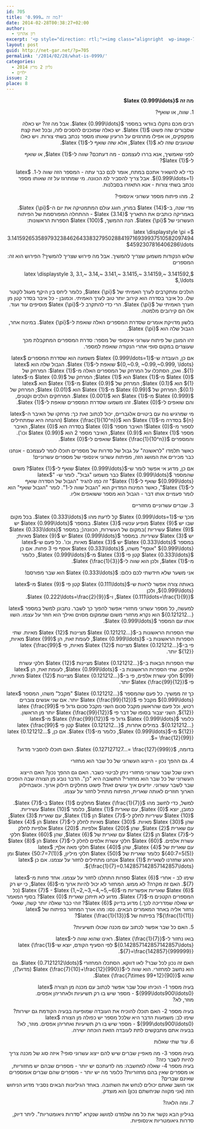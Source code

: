 ```yaml
---
id: 705
title: 'מה זה …0.999?'
date: 2014-02-28T00:38:27+02:00
author:
  - רון אהרוני
excerpt: '<p style="direction: rtl;"><img class="alignright  wp-image-765" alt="kid" src="{{site.baseurl}}/assets/img/2014/02/kid-150x150.jpg" width="87" height="87" />רבים מכם נתקלו בוודאי במספר 0.999.... אבל מה זה? יש כאלה שסבורים שזה פשוט 1. יש כאלה שמוכנים להסכים לזה, ובכל זאת קצת מפקפקים, או אפילו מתרגזים על הרעיון שאותו מספר נכתב בשתי צורות. ויש כאלו שטוענים שזה לא 1, אלא שזה שואף ל-1.</p>'
layout: post
guid: http://net-gar.net/?p=705
permalink: '/2014/02/28/what-is-0999/'
categories:
  - גליון 2 מרץ 2014
  - ילדים
issue: 2
place: 8
---
```

<p dir="RTL">
  <b>מה זה</b><b> $latex {0.999\ldots}$</b>
</p>

<p dir="RTL">
  1. שווה, או שואף?
</p>

<p dir="RTL">
  רבים מכם נתקלו בוודאי במספר $latex {0.999\ldots}$. אבל מה זה? יש כאלה שסבורים שזה פשוט $latex {1}$. יש כאלה שמוכנים להסכים לזה, ובכל זאת קצת מפקפקים, או אפילו מתרגזים על הרעיון שאותו מספר נכתב בשתי צורות. ויש כאלו שטוענים שזה לא $latex {1}$, אלא שזה שואף ל-$latex {1}$.
</p>

<p dir="RTL">
  לפני שאמשיך, אנא בררו לעצמכם - מה דעתכם? שווה ל-$latex {1}$, או שואף ל-$latex {1}$?
</p>

<p dir="RTL">
  כדי לא להשאיר אתכם במתח, אומר לכם כבר עתה - המספר הזה שווה ל-1. $latex {0.999\ldots=1}$. אבל צריך להסביר למ הכוונה. מי שמתרגז על זה שאותו מספר נכתב בשתי צורות - אנא התאזרו בסבלנות.
</p>

<p dir="RTL">
  2. מהו פיתוח מספר עשרוני אינסופי?
</p>

<p dir="RTL">
  מדי שנה, ב-$latex {14}$ במרץ, חוגג עולם המתמטיקה את יום ה-$latex {\pi}$. באמריקה כותבים את התאריך $latex {3.14}$ - ההתחלה המפורסמת של הפיתוח העשרוני של $latex {\pi}$. הנה ההמשך, $latex {100}$ הספרות הראשונות:
</p>

<p dir="RTL">
  $latex \displaystyle \pi = 3.141592653589793238462643383279502884197169399375105820974944592307816406286\ldots$
</p>

<p dir="RTL">
  שלוש הנקודות משמען שצריך להמשיך. אבל מה פירוש שצריך להמשיך? הפירוש הוא זה: המספרים
</p>

<p dir="RTL">
  $latex \displaystyle 3, 3.1,~ 3.14,~ 3.141,~ 3.1415,~ 3.14159,~ 3.141592, \ldots,$
</p>

<p dir="RTL">
  הולכים ומתקרבים לערך האמיתי של $latex {\pi}$, כלומר ליחס בין היקף מעגל לקוטר שלו. כל איבר בסדרה הוא קירוב יותר טוב לערך האמיתי. וכמובן - כל איבר בסדר קטן מן הערך האמיתי של $latex {\pi}$. הרי כדי להתקרב ל-$latex {\pi}$ מוסיפים עוד ועוד. אלו הם קירובים מלמטה.
</p>

<p dir="RTL">
  בלשון מדויקת אומרים שסדרת המספרים האלה שואפת ל-$latex {\pi}$. במינוח אחר, הגבול שלה הוא $latex {\pi}$.
</p>

<p dir="RTL">
  זהו המובן של פיתוח עשרוני אינסופי של מספר: סדרת המספרים המתקבלת מכך שעוצרים במקום סופי אחרי הנקודה שואפת למספר.
</p>

<p dir="RTL">
  אם כן, העובדה ש-$latex {0.999\ldots=1}$ משמעה הוא שסדרת המספרים $latex {0,~0.9, ~0.99,~0.999, \ldots}$ שואפת ל-$latex {1}$. הגבול שלה הוא $latex {1}$. ואכן, הסתכלו על המרחק של המספרים האלה מ-$latex {1}$: המרחק של $latex {0}$ מ-$latex {1}$ הוא $latex {1}$; המרחק של $latex {0.9}$ מ-$latex {1}$ הוא $latex {0.1}$; המרחק של $latex {0.9}$ מ-$latex {1}$ הוא $latex {0.1}$; המרחק של $latex {0.99}$ מ-$latex {1}$ הוא $latex {0.01}$; המרחק של $latex {0.999}$ מ-$latex {1}$ הוא $latex {0.001}$. המרחקים הולכים וקטנים, והם שואפים ל-$latex {0}$. זהו משמעו שסדרת המספרים שואפת ל-$latex {1}$.
</p>

<p dir="RTL">
  מי שמרגיש נוח עם ביטויים אלגבריים, יכול לכתוב זאת כך: מרחקו של האיבר ה-$latex {n}$ בסדרה מ-$latex {1}$ הוא $latex {\frac{1}{10^n}}$ (ההנחה היא שמתחילים לספור מ-$latex {0}$! האיבר מספר $latex {0}$ בסדרה הוא $latex {0}$, האיבר מספר $latex {1}$ הוא $latex {0.9}$, האיבר מספר 2 הוא $latex {0.99}$ וכו'). והמספרים $latex {\frac{1}{10^n}}$ שואפים ל-$latex {0}$.
</p>

<p dir="RTL">
  כאשר תלמדו "לראשונה" על גבול של סדרות של מספרים תוכלו לומר לעצמכם - אנחנו כבר מכירים את המושג הזה, מפיתוח עשרוני אינסופי של מספרים עשרוניים!
</p>

<p dir="RTL">
  אם כן, מדוע אי אפשר לומר ש-$latex {0.999\ldots}$ שואף ל-$latex {1}$? משום שהמספר $latex {0.999\ldots}$ כבר משמעו "גבול". לומר ש- "$latex {0.999\ldots}$ שואף ל-$latex {1}$" זה כמו להגיד "הגבול של הסדרה שואף ל-$latex {1}$", כאשר המינוח המדויק הוא "הגבול שווה ל-1". לומר "הגבול שואף" הוא לומר פעמיים אותו דבר - הגבול הוא מספר ששואפים אליו.
</p>

<p dir="RTL">
  3. שברים עשרוניים מחזוריים
</p>

<p dir="RTL">
  מכך ש-$latex {0.999\ldots=1}$ קל לדעת מהו $latex {0.333\ldots}$. בכל מקום שבו יש $latex {9}$ מופיע עכשיו $latex {3}$. במספר $latex {0.999\ldots}$ יש $latex {9}$ עשיריות )במקום של העשירות, הכוונה(; במספר $latex {0.333\ldots}$ יש $latex {3}$ עשיריות. במספר $latex {0.999\ldots}$ יש $latex {9}$ מאיות; במספר $latex {0.333\ldots}$ יש $latex {3}$ מאיות, וכו'. כל פעם ש-$latex {0.999\ldots}$ "אוסף" משהו, $latex {0.333\ldots}$ אוסף פי 3 פחות. אם כן $latex {0.333\ldots}$ קטן פי $latex {3}$ מ-$latex {0.999\ldots}$, כלומר מ-$latex {1}$, ולכן הוא שווה ל-$latex {\frac{1}{3}}$.
</p>

<p dir="RTL">
  אני משער שלא חידשתי לכם כלום: $latex {0.333\ldots}$ הוא שבר מפורסם!
</p>

<p dir="RTL">
  באותה צורה אפשר לראות ש-$latex {0.111\ldots}$ קטן פי $latex {9}$ מ-$latex {0.999\ldots}$, ולכן<br /> $latex {0.111\ldots=\frac{1}{9}}$, ו-$latex {0.222\ldots=\frac{2}{9}}$.
</p>

<p dir="RTL">
  למעשה, כל מספר עשרוני מחזורי אפשר להפוך כך לשבר. נתבונן למשל במספר $latex {0.121212&#8230;}$ הוא נקרא מחזורי משום שממקום מסוים ואילך הוא חוזר על עצמו. השוו אותו עם המספר $latex {0.999\ldots}$.
</p>

<p dir="RTL">
  שתי הספרות הראשונות ב-$latex {0.121212&#8230;}$ מציינות $latex {12}$ מאיות. שתי הספרות הראשונות ב- $latex {0.999\ldots}$, לעומת זאת, הן $latex {99}$ מאיות, פי ב-$latex {0.121212&#8230;}$ מציינות $latex {12}$ מאיות, פי $latex {\frac{99}{12}}$ יותר.
</p>

<p dir="RTL">
  שתי הספרות הבאות ב-$latex {0.121212&#8230;}$ מציינות $latex {12}$ חלקי עשרת אלפים. שתי הספרות הראשונות ב- $latex {0.999\ldots}$, לעומת זאת, הן $latex {99}$ חלקי עשרת אלפים, פי ב-$latex {0.121212&#8230;}$ מציינות $latex {12}$ מאיות, פי $latex {\frac{99}{12}}$ יותר.
</p>

<p dir="RTL">
  כך זה ממשיך. כל פעם שהמספר $latex {0.121212&#8230;}$ "מקבל" משהו, המספר $latex {0.999\ldots}$ מקבל פי $latex {\frac{99}{12}}$ יותר. אם שני אנשים צוברים רכוש, וכל פעם שהראשון מקבל סכום השני מקבל סכום גדול פי $latex {\frac{99}{12}}$, השני יצבור בסופו של דבר פי $latex {\frac{99}{12}}$ יותר מן הראשון. כלומר $latex {0.999\ldots}$ גדול פי $latex {\frac{99}{12}}$ מ-$latex {0.121212&#8230;}$. במילים אחרות, $latex {0.121212&#8230;}$ קטן פי $latex {\frac{99}{12}}$ מ-$latex {0.999\ldots}$, כלומר מ-$latex {1}$. אם כן, $latex {0.121212&#8230;= \frac{12}{99}}$.
</p>

<p dir="RTL">
  בדומה, $latex {0.127127127&#8230;= \frac{127}{999}}$. האם תוכלו להסביר מדוע?
</p>

<p dir="RTL">
  4. גם ההפך נכון - הייצוג העשרוני של כל שבר הוא מחזורי
</p>

<p dir="RTL">
  ראינו שכל שבר עשרוני מחזורי ניתן לביטוי כשבר. האם גם ההפך נכון? האם הייצוג העשרוני של כל שבר הוא מחזורי? התשובה היא "כן". הדבר נובע מן הצורה שבה הופכים שבר לשבר עשרוני. יודעים איך עושים זאת? פשוט מחלקים חילוק ארוך. וכשבחילוק הארוך חוזרים לאותה שארית, הפיתוח מתחיל לחזור על עצמו.
</p>

<p dir="RTL">
  למשל, כדי לחשב מהו $latex {\frac{1}{7}}$ מחלקים $latex {1}$ ב-$latex {7}$. כמובן, יוצא $latex {0}$, עם שארית $latex {1}$, כלומר $latex {10}$ עשיריות. $latex {10}$ עשיריות לחלק ל-$latex {7}$ הן $latex {1}$, עם שארית $latex {3}$, שהן $latex {30}$ מאיות. $latex {30}$ מאיות לחלק ל-$latex {7}$ הן $latex {4}$ עם שארית $latex {2}$, שהן $latex {20}$ אלפיות. $latex {20}$ אלפיות לחלק ל-$latex {7}$ הן $latex {2}$ עם שארית של $latex {6}$, שהן $latex {60}$ חלקי עשרת אלפים. $latex {60}$ חלקי עשרת אלפים לחלק ל-$latex {7}$ הן $latex {8}$ עם שארית של $latex {4}$, שהן $latex {40}$ חלקי מאה אלף; $latex {40:7=5(5)}$ כלומר שארית של $latex {50}$ חלקי מיליון, $latex {50:7=7(1)}$ ומן הרגע שחזרנו לשארית $latex {1}$ אנחנו מתחילים לחזור על עצמנו. אם כן $latex {\frac{1}{7}=0.142857142857142857\ldots}$.
</p>

<p dir="RTL">
  שימו לב - אחרי $latex {6}$ ספרות התחלנו לחזור על עצמנו. אחד פחות מ-$latex {7}$. האם זה מקרה? לא ממש. המחזור לא יכול להיות ארוך מ-$latex {6}$, כי יש רק $latex {6}$ שאריות אפשריות מ-$latex {7}$ - $latex {1,~2,~3,~4,~5,~6}$ (כל המספרים הקטנים מ-$latex {7}$. מדוע לא תיתכן שארית $latex {0}$? בסוף המאמר יש שאלה שמדריכה לכך.) מדוע בדיוק $latex {6}$? זוהי כבר שאלה יותר קשה, שאולי נחזור אליה באחד המאמרים הבאים. נסו: מהו אורך המחזור בפיתוח של $latex {\frac{1}{11}}$? בפיתוח של $latex {\frac{1}{13}}$?
</p>

<p dir="RTL">
  5. האם כל שבר אפשר לכתוב עם מכנה שכולו תשיעיות?
</p>

<p dir="RTL">
  בואו נחזור ל-$latex {\frac{1}{7}}$. ראינו שהוא שווה ל-$latex {0.142857142857142857\ldots}$ לפי הסעיף הקודם, יוצא ש-$latex {\frac{1}{7}=\frac{142857}{999999}}$.
</p>

<p dir="RTL">
  האם זה נכון לכל שבר? לאו דווקא. הסתכלו המחזורי $latex {0.7121212\ldots}$. גם הוא נחשב למחזורי. הוא שווה ל-$latex {\frac{7}{10}+\frac{12}{990}}$ (מדוע?), שהוא $latex {\frac{7\times 99+12}{90}}$.
</p>

<p dir="RTL">
  בעיה מספר 1- הוכיחו שכל שבר אפשר לכתוב עם מכנה מן הצורה $latex {999\ldots900\ldots0}$ - מספר שיש בו רק תשיעיות ולאחריהן אפסים.<br /> מוזר, לא?
</p>

<p dir="RTL">
  בעיה מספר 2- האם תוכלו להוכיח את העובדה שמופיעה בבעיה הקודמת גם ישירות?<br /> שימו לב: משמעות הדבר היא שלכל מספר יש כפולה מן הצורה $latex {999\dots900\ldots0}$ - מספר שיש בו רק תשיעיות ואחריהן אפסים. מוזר, לא? בבעיה אתם מתבקשים לתת לעובדה הזאת הוכחה ישירה.
</p>

<p dir="RTL">
  6. עוד שתי שאלות
</p>

<p dir="RTL">
  בעיה מספר 3- מה מאפיין שברים שיש להם ייצוג עשרוני סופי? איזה סוג של מכנה צריך להיות לשבר כזה?<br /> בעיה מספר 4- שאלה למחשבה: מה לדעתכם יש יותר - מספרים שבהם יש מחזוריות, או מספרים שאין בהם מחזוריות? כלומר מה יש יותר - מספרים שהם שברים אומספרים שאינם שברים?<br /> אני חושב שאתם יכולים לנחש את השתובה. באחד הגיליונות הבאים נסביר מדוע הניחוש הזה (אני מקווה שניחשתם נכון) הוא מוצדק.
</p>

<p dir="RTL">
  7. ומה הלאה?
</p>

<p dir="RTL">
  בגיליון הבא נקשר את כל מה שלמדנו למושג שנקרא "סדרות גיאומטריות". ליתר דיוק, סדרות גיאומטריות אינסופיות.
</p>